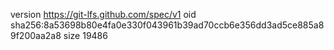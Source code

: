 version https://git-lfs.github.com/spec/v1
oid sha256:8a53698b80e4fa0e330f043961b39ad70ccb6e356dd3ad5ce885a89f200aa2a8
size 19486
